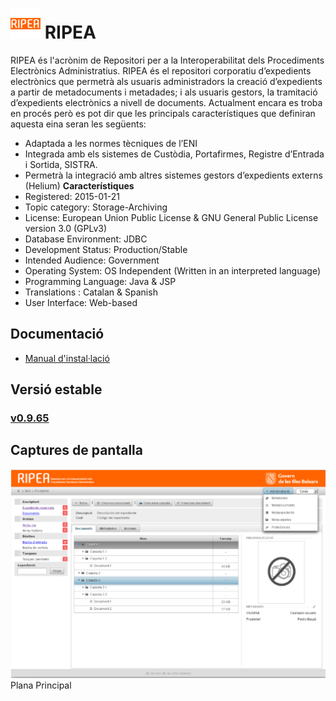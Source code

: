 # ![Logo](https://github.com/GovernIB/maven/raw/binaris/ripea/projectinfo_Attachments/icon.jpg) RIPEA
RIPEA és l'acrònim de Repositori per a la Interoperabilitat dels Procediments Electrònics Administratius.
RIPEA és el repositori corporatiu d’expedients electrònics que permetrà als usuaris administradors la creació d’expedients a partir de metadocuments i metadades; i als usuaris gestors, la tramitació d’expedients electrònics a nivell de documents.
Actualment encara es troba en procés però es pot dir que les principals característiques que definiran aquesta eina seran les següents:
* Adaptada a les normes tècniques de l’ENI
* Integrada amb els sistemes de Custòdia, Portafirmes, Registre d’Entrada i Sortida, SISTRA.
* Permetrà la integració amb altres sistemes gestors d’expedients externs (Helium)
**Característiques**
* Registered: 2015-01-21
* Topic category: Storage-Archiving 
* License: European Union Public License  & GNU General Public License version 3.0 (GPLv3) 
* Database Environment: JDBC 
* Development Status: Production/Stable 
* Intended Audience: Government 
* Operating System: OS Independent (Written in an interpreted language) 
* Programming Language: Java & JSP 
* Translations : Catalan & Spanish 
* User Interface: Web-based
## <a name="docs"></a> Documentació
* [Manual d'instal·lació](https://github.com/GovernIB/ripea/raw/ripea-0.9/doc/odt/00_ripea_instalar.odt)
## <a name="v_estable"></a> Versió estable
### [v0.9.65](https://github.com/GovernIB/ripea/releases/tag/v0.9.65)
## <a name="captures"></a> Captures de pantalla
![Plana Principal](https://github.com/GovernIB/maven/raw/binaris/ripea/projectinfo_Attachments/screenshots/Captura_1.png)<br/>
Plana Principal
